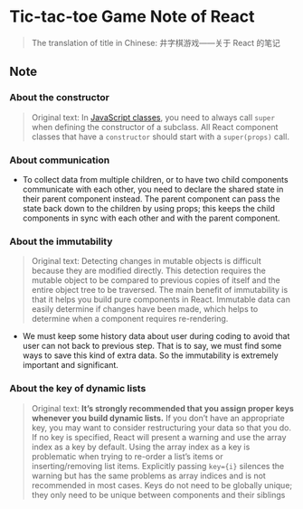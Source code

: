 # Tic-tac-toe Game Note of React

> The translation of title in Chinese: 井字棋游戏——关于 React 的笔记

## Note

### About the constructor

> Original text:
> In [JavaScript classes](https://developer.mozilla.org/en-US/docs/Web/JavaScript/Reference/Classes), you need to always call `super` when defining the constructor of a subclass. All React component classes that have a `constructor` should start with a `super(props)` call.

### About communication

- To collect data from multiple children, or to have two child  components communicate with each other, you need to declare the shared  state in their parent component instead. The parent component can pass  the state back down to the children by using props; this keeps the child components in sync with each other and with the parent component.

### About the  immutability

> Original text:
> Detecting changes in mutable objects is difficult because they are  modified directly. This detection requires the mutable object to be  compared to previous copies of itself and the entire object tree to be  traversed.
> The main benefit of immutability is that it helps you build pure components in React. Immutable data can easily determine if changes have been made, which helps to determine when a component requires re-rendering.

- We must keep some history data about user during coding to avoid that user can not back to previous step. That is to say, we must find some ways to save this kind of extra data. So the immutability is extremely important and significant.

### About the key of dynamic lists

> Original text:
> **It’s strongly recommended that you assign proper keys whenever you build dynamic lists.** If you don’t have an appropriate key, you may want to consider restructuring your data so that you do.
> If no key is specified, React will present a warning and use the  array index as a key by default. Using the array index as a key is  problematic when trying to re-order a list’s items or inserting/removing list items. Explicitly passing `key={i}` silences the warning but has the same problems as array indices and is not recommended in most cases.
> Keys do not need to be globally unique; they only need to be unique between components and their siblings

